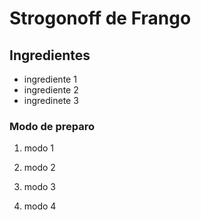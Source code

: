# Strogonoff de Frango



## Ingredientes

- ingrediente 1
- ingrediente 2
- ingredinete 3



### Modo de preparo

1. modo 1

2. modo 2

3. modo 3

4. modo 4

   










